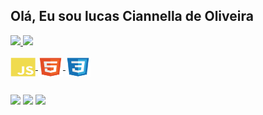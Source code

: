 ## Olá, Eu sou lucas Ciannella de Oliveira
<a href="https://github.com/Ciannella">
<img heigth="180em" src="https://github-readme-stats-eight-theta.vercel.app/api?username=Ciannella&show_icons=true&theme=dracula&include_all_commits=true&count_private=true"> <img height="180em" src="https://github-readme-stats-eight-theta.vercel.app/api/top-langs/?username=Ciannella&layout=compact&langs_count=8&theme=dracula"/>
<div>

<div style="display: inline_block"><br>
<img align="center" alt="Lucas-JS" height="30" width="40" src="https://raw.githubusercontent.com/devicons/devicon/master/icons/javascript/javascript-plain.svg">
  <img align="center" alt="Lucas-HTML" height="30" width="40" src="https://raw.githubusercontent.com/devicons/devicon/master/icons/html5/html5-original.svg">
  <img align="center" alt="Lucas-CSS" height="30" width="40" src="https://raw.githubusercontent.com/devicons/devicon/master/icons/css3/css3-original.svg">
 </div>

 ##
 <div>
 <a href = "mailto: lucasciannella@hotmail.com"><img src="https://img.shields.io/badge/-Gmail-%23EA4335?style=for-the-badge&logo=gmail&logoColor=white" target="_blank"></a>
 <a href="https://www.linkedin.com/in/lucasciannella/" target="_blank"><img src="https://img.shields.io/badge/-LinkedIn-%230077B5?style=for-the-badge&logo=linkedin&logoColor=white" target="_blank"></a>
 <a href="https://www.instagram.com/ciannellalucas/?hl=pt-br" target="_blank"><img src="https://img.shields.io/badge/-Instagram-%23E4405F?style=for-the-badge&logo=instagram&logoColor=white" target="_blank"></a>
</div>



 

